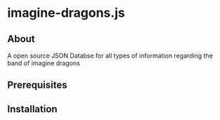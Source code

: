 # imagine-dragons.js

## About
A open source JSON Databse for all types of information regarding the band of imagine dragons

## Prerequisites

## Installation
